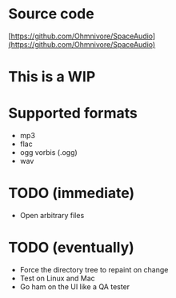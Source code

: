 # Source code
[https://github.com/Ohmnivore/SpaceAudio](https://github.com/Ohmnivore/SpaceAudio)

# This is a WIP

# Supported formats
* mp3
* flac
* ogg vorbis (.ogg)
* wav

# TODO (immediate)
* Open arbitrary files

# TODO (eventually)
* Force the directory tree to repaint on change
* Test on Linux and Mac
* Go ham on the UI like a QA tester
